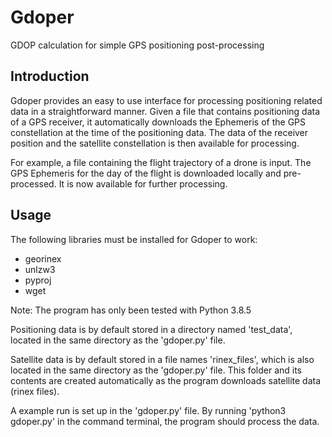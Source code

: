 # Gdoper
GDOP calculation for simple GPS positioning post-processing

## Introduction
Gdoper provides an easy to use interface for processing positioning related data in a straightforward manner. Given a file that contains positioning data of a GPS receiver, it automatically downloads the Ephemeris of the GPS constellation at the time of the positioning data. The data of the receiver position and the satellite constellation is then available for processing. 

For example, a file containing the flight trajectory of a drone is input. The GPS Ephemeris for the day of the flight is downloaded locally and pre-processed. It is now available for further processing.

## Usage
The following libraries must be installed for Gdoper to work:
- georinex
- unlzw3
- pyproj
- wget

Note:
The program has only been tested with Python 3.8.5

Positioning data is by default stored in a directory named 'test_data', located in the same directory as the 'gdoper.py' file.

Satellite data is by default stored in a file names 'rinex_files', which is also located in the same directory as the 'gdoper.py' file. This folder and its contents are created automatically as the program downloads satellite data (rinex files).

A example run is set up in the 'gdoper.py' file. By running 'python3 gdoper.py' in the command terminal, the program should process the data.
